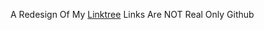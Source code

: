 A Redesign Of My [Linktree](https://github.com/MrMahallati/Linktree)
Links Are NOT Real Only Github
